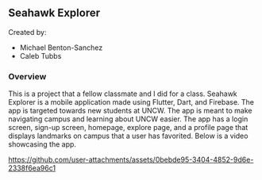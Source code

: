 ## Seahawk Explorer 
Created by: 
* Michael Benton-Sanchez
* Caleb Tubbs

### Overview

This is a project that a fellow classmate and I did for a class. Seahawk Explorer is a mobile application made using Flutter, Dart, and Firebase. The app is 
targeted towards new students at UNCW. The app is meant to make navigating campus and learning about UNCW easier. The app has a login screen, sign-up screen, 
homepage, explore page, and a profile page that displays landmarks on campus that a user has favorited. Below is a video showcasing the app. 


https://github.com/user-attachments/assets/0bebde95-3404-4852-9d6e-2338f6ea96c1

